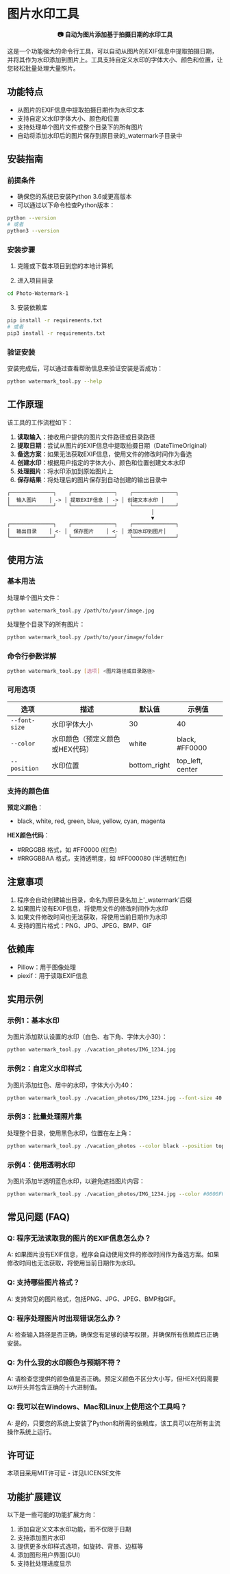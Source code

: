# 图片水印工具

<div align="center">
  <strong>📷 自动为图片添加基于拍摄日期的水印工具</strong>
</div>

这是一个功能强大的命令行工具，可以自动从图片的EXIF信息中提取拍摄日期，并将其作为水印添加到图片上。工具支持自定义水印的字体大小、颜色和位置，让您轻松批量处理大量照片。

## 功能特点

- 从图片的EXIF信息中提取拍摄日期作为水印文本
- 支持自定义水印字体大小、颜色和位置
- 支持处理单个图片文件或整个目录下的所有图片
- 自动将添加水印后的图片保存到原目录的_watermark子目录中

## 安装指南

### 前提条件

- 确保您的系统已安装Python 3.6或更高版本
- 可以通过以下命令检查Python版本：

```bash
python --version
# 或者
python3 --version
```

### 安装步骤

1. 克隆或下载本项目到您的本地计算机

2. 进入项目目录

```bash
cd Photo-Watermark-1
```

3. 安装依赖库

```bash
pip install -r requirements.txt
# 或者
pip3 install -r requirements.txt
```

### 验证安装

安装完成后，可以通过查看帮助信息来验证安装是否成功：

```bash
python watermark_tool.py --help
```

## 工作原理

该工具的工作流程如下：

1. **读取输入**：接收用户提供的图片文件路径或目录路径
2. **提取日期**：尝试从图片的EXIF信息中提取拍摄日期（DateTimeOriginal）
3. **备选方案**：如果无法获取EXIF信息，使用文件的修改时间作为备选
4. **创建水印**：根据用户指定的字体大小、颜色和位置创建文本水印
5. **处理图片**：将水印添加到原始图片上
6. **保存结果**：将处理后的图片保存到自动创建的输出目录中

```
┌──────────────┐    ┌──────────────┐    ┌──────────────┐
│  输入图片    │ -> │ 提取EXIF信息 │ -> │ 创建文本水印 │
└──────────────┘    └──────────────┘    └──────────────┘
                                               │
                                               ▼
┌──────────────┐    ┌──────────────┐    ┌──────────────┐
│  输出目录    │ <- │  保存图片    │ <- │ 添加水印到图片│
└──────────────┘    └──────────────┘    └──────────────┘
```

## 使用方法

### 基本用法

处理单个图片文件：

```bash
python watermark_tool.py /path/to/your/image.jpg
```

处理整个目录下的所有图片：

```bash
python watermark_tool.py /path/to/your/image/folder
```

### 命令行参数详解

```bash
python watermark_tool.py [选项] <图片路径或目录路径>
```

### 可用选项

| 选项 | 描述 | 默认值 | 示例值 |
|------|------|--------|--------|
| `--font-size` | 水印字体大小 | 30 | 40 |
| `--color` | 水印颜色（预定义颜色或HEX代码） | white | black, #FF0000 |
| `--position` | 水印位置 | bottom_right | top_left, center |

### 支持的颜色值

**预定义颜色**：
- black, white, red, green, blue, yellow, cyan, magenta

**HEX颜色代码**：
- #RRGGBB 格式，如 #FF0000 (红色)
- #RRGGBBAA 格式，支持透明度，如 #FF000080 (半透明红色)

## 注意事项

1. 程序会自动创建输出目录，命名为原目录名加上'_watermark'后缀
2. 如果图片没有EXIF信息，将使用文件的修改时间作为水印
3. 如果文件修改时间也无法获取，将使用当前日期作为水印
4. 支持的图片格式：PNG、JPG、JPEG、BMP、GIF

## 依赖库

- Pillow：用于图像处理
- piexif：用于读取EXIF信息

## 实用示例

### 示例1：基本水印

为图片添加默认设置的水印（白色、右下角、字体大小30）：

```bash
python watermark_tool.py ./vacation_photos/IMG_1234.jpg
```

### 示例2：自定义水印样式

为图片添加红色、居中的水印，字体大小为40：

```bash
python watermark_tool.py ./vacation_photos/IMG_1234.jpg --font-size 40 --color red --position center
```

### 示例3：批量处理照片集

处理整个目录，使用黑色水印，位置在左上角：

```bash
python watermark_tool.py ./vacation_photos --color black --position top_left
```

### 示例4：使用透明水印

为图片添加半透明蓝色水印，以避免遮挡图片内容：

```bash
python watermark_tool.py ./vacation_photos/IMG_1234.jpg --color #0000FF80 --position bottom_left
```

## 常见问题 (FAQ)

### Q: 程序无法读取我的图片的EXIF信息怎么办？
A: 如果图片没有EXIF信息，程序会自动使用文件的修改时间作为备选方案。如果修改时间也无法获取，将使用当前日期作为水印。

### Q: 支持哪些图片格式？
A: 支持常见的图片格式，包括PNG、JPG、JPEG、BMP和GIF。

### Q: 程序处理图片时出现错误怎么办？
A: 检查输入路径是否正确，确保您有足够的读写权限，并确保所有依赖库已正确安装。

### Q: 为什么我的水印颜色与预期不符？
A: 请检查您提供的颜色值是否正确。预定义颜色不区分大小写，但HEX代码需要以#开头并包含正确的十六进制值。

### Q: 我可以在Windows、Mac和Linux上使用这个工具吗？
A: 是的，只要您的系统上安装了Python和所需的依赖库，该工具可以在所有主流操作系统上运行。

## 许可证

本项目采用MIT许可证 - 详见LICENSE文件

## 功能扩展建议

以下是一些可能的功能扩展方向：

1. 添加自定义文本水印功能，而不仅限于日期
2. 支持添加图片水印
3. 提供更多水印样式选项，如旋转、背景、边框等
4. 添加图形用户界面(GUI)
5. 支持批处理进度显示
